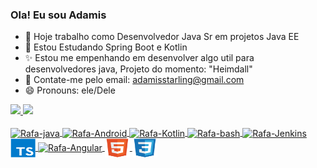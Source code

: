 ### Ola! Eu sou Adamis

- 🔭 Hoje trabalho como Desenvolvedor Java Sr em projetos Java EE
- 🌱 Estou Estudando Spring Boot e Kotlin
- ✨ Estou me empenhando em desenvolver algo util para desenvolvedores java, Projeto do momento: "Heimdall"
- 💬 Contate-me pelo email: adamisstarling@gmail.com
- 😄 Pronouns: ele/Dele

 <div>
  <a href="https://github.com/adamis">
  <img height="180em" src="https://github-readme-stats.vercel.app/api?username=adamis&show_icons=true&theme=tokyonight&include_all_commits=true&count_private=true"/>
  <img height="180em" src="https://github-readme-stats.vercel.app/api/top-langs/?username=adamis&layout=compact&langs_count=7&theme=tokyonight"/>
</div>

 
 <div style="display: inline_block"><br>
 
  <img align="center" alt="Rafa-java" height="30" width="40" src="https://cdn.jsdelivr.net/gh/devicons/devicon//icons/java/java-original-wordmark.svg">
  <img align="center" alt="Rafa-Android" height="30" width="40" src="https://cdn.jsdelivr.net/gh/devicons/devicon//icons/android/android-plain.svg">
  <img align="center" alt="Rafa-Kotlin" height="30" width="40" src="https://cdn.jsdelivr.net/gh/devicons/devicon//icons/kotlin/kotlin-original.svg">      
  <img align="center" alt="Rafa-bash" height="30" width="40" src="https://cdn.jsdelivr.net/gh/devicons/devicon//icons/bash/bash-original.svg">  
  <img align="center" alt="Rafa-Jenkins" height="30" width="40" src="https://cdn.jsdelivr.net/gh/devicons/devicon//icons/jenkins/jenkins-original.svg">   
  <img align="center" alt="Rafa-Ts" height="30" width="40" src="https://raw.githubusercontent.com/devicons/devicon/master/icons/typescript/typescript-plain.svg">  
  <img align="center" alt="Rafa-Angular" height="30" width="40" src="https://cdn.jsdelivr.net/gh/devicons/devicon//icons/angularjs/angularjs-original.svg">  
  <img align="center" alt="Rafa-HTML" height="30" width="40" src="https://raw.githubusercontent.com/devicons/devicon/master/icons/html5/html5-original.svg">
  <img align="center" alt="Rafa-CSS" height="30" width="40" src="https://raw.githubusercontent.com/devicons/devicon/master/icons/css3/css3-original.svg">  
   
</div>

